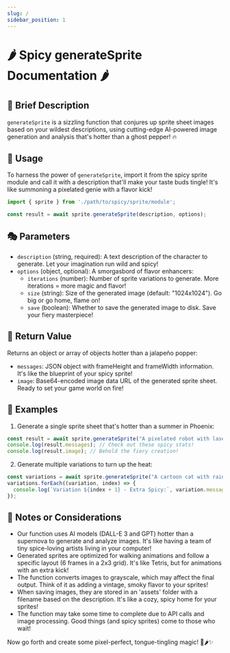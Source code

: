 ```yaml
---
slug: /
sidebar_position: 1
---
```

# 🌶️ Spicy generateSprite Documentation 🌶️

## 🚀 Brief Description
`generateSprite` is a sizzling function that conjures up sprite sheet images based on your wildest descriptions, using cutting-edge AI-powered image generation and analysis that's hotter than a ghost pepper! 🔥

## 🔧 Usage
To harness the power of `generateSprite`, import it from the spicy sprite module and call it with a description that'll make your taste buds tingle! It's like summoning a pixelated genie with a flavor kick!

```javascript
import { sprite } from './path/to/spicy/sprite/module';

const result = await sprite.generateSprite(description, options);
```

## 🎭 Parameters
- `description` (string, required): A text description of the character to generate. Let your imagination run wild and spicy!
- `options` (object, optional): A smorgasbord of flavor enhancers:
  - `iterations` (number): Number of sprite variations to generate. More iterations = more magic and flavor!
  - `size` (string): Size of the generated image (default: "1024x1024"). Go big or go home, flame on!
  - `save` (boolean): Whether to save the generated image to disk. Save your fiery masterpiece!

## 🎁 Return Value
Returns an object or array of objects hotter than a jalapeño popper:
- `messages`: JSON object with frameHeight and frameWidth information. It's like the blueprint of your spicy sprite!
- `image`: Base64-encoded image data URL of the generated sprite sheet. Ready to set your game world on fire!

## 🌟 Examples

1. Generate a single sprite sheet that's hotter than a summer in Phoenix:
```javascript
const result = await sprite.generateSprite("A pixelated robot with laser eyes and rocket boots");
console.log(result.messages); // Check out these spicy stats!
console.log(result.image); // Behold the fiery creation!
```

2. Generate multiple variations to turn up the heat:
```javascript
const variations = await sprite.generateSprite("A cartoon cat with rainbow fur and a jetpack", { iterations: 3 });
variations.forEach((variation, index) => {
  console.log(`Variation ${index + 1} - Extra Spicy:`, variation.messages);
});
```

## 🧠 Notes or Considerations
- Our function uses AI models (DALL-E 3 and GPT) hotter than a supernova to generate and analyze images. It's like having a team of tiny spice-loving artists living in your computer!
- Generated sprites are optimized for walking animations and follow a specific layout (6 frames in a 2x3 grid). It's like Tetris, but for animations with an extra kick!
- The function converts images to grayscale, which may affect the final output. Think of it as adding a vintage, smoky flavor to your sprites!
- When saving images, they are stored in an 'assets' folder with a filename based on the description. It's like a cozy, spicy home for your sprites!
- The function may take some time to complete due to API calls and image processing. Good things (and spicy sprites) come to those who wait!

Now go forth and create some pixel-perfect, tongue-tingling magic! 🌟🌶️✨
